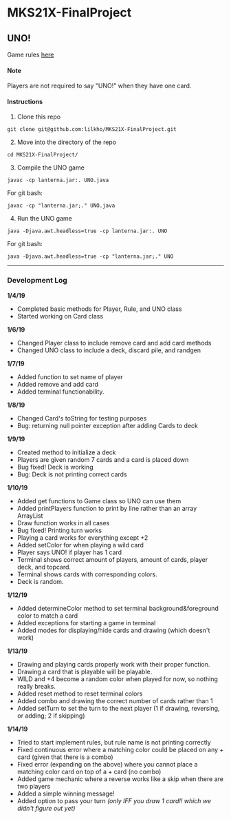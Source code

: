 # MKS21X-FinalProject
## UNO!
Game rules [here](https://www.unorules.com/)
#### **Note**
Players are not required to say "UNO!" when they have one card.

#### **Instructions**
1. Clone this repo
```
git clone git@github.com:lilkho/MKS21X-FinalProject.git
```
2. Move into the directory of the repo
```
cd MKS21X-FinalProject/
```
3. Compile the UNO game
```
javac -cp lanterna.jar:. UNO.java
```
For git bash:
```
javac -cp "lanterna.jar;." UNO.java
```
4. Run the UNO game
```
java -Djava.awt.headless=true -cp lanterna.jar:. UNO
```
For git bash:
```
java -Djava.awt.headless=true -cp "lanterna.jar;." UNO
```


---

### **Development Log**


**1/4/19**
- Completed basic methods for Player, Rule, and UNO class
- Started working on Card class

**1/6/19**
- Changed Player class to include remove card and add card methods
- Changed UNO class to include a deck, discard pile, and randgen

**1/7/19**
- Added function to set name of player
- Added remove and add card
- Added terminal functionability.

**1/8/19**
- Changed Card's toString for testing purposes
- Bug: returning null pointer exception after adding Cards to deck

**1/9/19**
- Created method to initialize a deck
- Players are given random 7 cards and a card is placed down
- Bug fixed! Deck is working
- Bug: Deck is not printing correct cards

**1/10/19**
- Added get functions to Game class so UNO can use them
- Added printPlayers function to print by line rather than an array ArrayList
- Draw function works in all cases
- Bug fixed! Printing turn works
- Playing a card works for everything except +2
- Added setColor for when playing a wild card
- Player says UNO! if player has 1 card
- Terminal shows correct amount of players, amount of cards, player deck, and topcard.
- Terminal shows cards with corresponding colors.
- Deck is random.

**1/12/19**
- Added determineColor method to set terminal background&foreground color to match a card
- Added exceptions for starting a game in terminal
- Added modes for displaying/hide cards and drawing (which doesn't work)

**1/13/19**
- Drawing and playing cards properly work with their proper function.
- Drawing a card that is playable will be playable.
- WILD and +4 become a random color when played for now, so nothing really breaks.
- Added reset method to reset terminal colors
- Added combo and drawing the correct number of cards rather than 1
- Added setTurn to set the turn to the next player (1 if drawing, reversing, or adding; 2 if skipping)

**1/14/19**
- Tried to start implement rules, but rule name is not printing correctly
- Fixed continuous error where a matching color could be placed on any + card (given that there is a combo)
- Fixed error (expanding on the above) where you cannot place a matching color card on top of a + card (no combo)
- Added game mechanic where a reverse works like a skip when there are two players
- Added a simple winning message!
- Added option to pass your turn *_(only IFF you draw 1 card!! which we didn't figure out yet)_*
